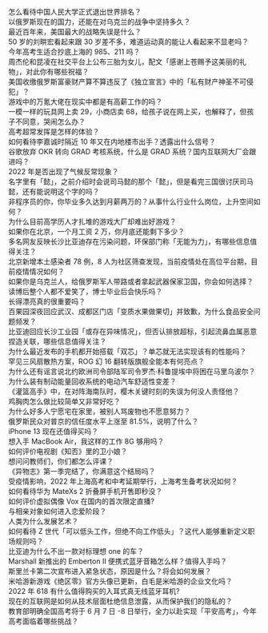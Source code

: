怎么看待中国人民大学正式退出世界排名？  
以俄罗斯现在的国力，还能在对乌克兰的战争中坚持多久？  
最近百年来，美国最大的战略失误是什么？  
50 岁的刘畊宏看起来跟 30 岁差不多，难道运动真的能让人看起来不显老吗？  
今年高考生适合抄底上海的 985、211 吗？  
周杰伦和昆凌在社交平台上公布三胎为女儿，配文「感谢上苍赐予这美丽的礼物」，对此你有哪些祝福？  
美国收缴俄罗斯富豪财产算不算违反了《独立宣言》中的「私有财产神圣不可侵犯」？  
游戏中的万氪大佬在现实中都是有高薪工作的吗？  
一模一样的玩具网上卖 29，小商店卖 68，给孩子说在网上买，也解释了，但孩子不同意，哭闹怎么办？  
高考超常发挥是怎样的体验？  
如何看待李嘉诚时隔近 10 年又在内地楼市出手？透露出什么信号？  
谷歌放弃 OKR 转向 GRAD 考核系统，什么是 GRAD 系统？国内互联网大厂会跟进吗？  
2022 年是否出现了气候反常现象？  
名字里有「懿」，之前介绍时会说司马懿的那个「懿」，但是看完三国很讨厌司马懿，还有能说明这个字的吗？  
非程序员的你，你毕业多久达到月薪两万的？从事什么行业什么岗位，上升空间如何？  
为什么目前高学历人才扎堆的游戏大厂却难出好游戏？  
如果你在北京，一个月工资 2 万，你月底还能剩下多少？  
多名网友反映长沙比亚迪存在污染问题，环保部门称「无能为力」，有哪些信息值得关注？  
北京新增本土感染者 78 例，8 人为社区筛查发现，当前疫情处在高位平台期，目前疫情情况如何？  
如果你是乌克兰人，给俄罗斯军人带路或者拿起武器保家卫国，你会如何选择？  
读博后整个人都不爱笑了，博士毕业后会快乐吗？  
长得漂亮真的很重要吗？  
百果园深夜回应武汉、成都区门店「变质水果做果切」并致歉，为什么食品安全问题频发？  
比亚迪回应长沙工业园「或存在异味情况」，但否认排放超标，引起流鼻血属恶意捏造关联，哪些信息值得关注？  
为什么最近发布的手机都开始搭载「双芯」？单芯就无法实现该有的性能吗？  
罕见三风扇散热方案，ROG 幻 16 翻转版旗舰全能本有何亮点？  
为什么还有谣言说北约欧洲司令部陆军司令罗杰·科鲁提埃中将困在马里乌波尔？  
为什么装有制动能量回收系统的电动汽车舒适性变差？  
《灌篮高手》中，在对阵海南队时，樱木关键时刻的失误为何没人责怪他？  
鸡胸肉怎么做比较简单又非常好吃？  
为什么好多人宁愿宅在家里，被别人骂废物也不愿意努力？  
俄罗斯民众对普京的信任度水平上涨至 81.5%，说明了什么？  
iPhone 13 现在还值得买吗？  
想入手 MacBook Air，我这样的工作 8G 够用吗？  
如何评价电视剧《知否》里的卫小娘？  
想问问教师们，你们都怎么评课？  
《异物志》第一季完结了，你满意这个结局吗？  
受疫情影响，2022 年上海高考和中考延期举行，上海考生备考状况如何？  
如何看待华为 MateXs 2 折叠屏手机开售即秒没？  
如何评价虚拟偶像 Vox 在国内的首次限定直播?  
与相亲对象如何进入恋爱阶段？  
人类为什么发展艺术？  
如何看待 Z 世代「可以低头工作，但绝不向工作低头」？这代人能够重新定义职场规则吗？  
比亚迪为什么不出一款对标理想 one 的车？  
Marshall 新推出的 Emberton II 便携式蓝牙音箱怎么样？值得入手吗？  
斯里兰卡第二次宣布进入紧急状态，原因是什么？将会如何发展？  
米哈游新游戏《绝区零》官方头像已更新，白毛是米哈游的企业文化吗？  
2022 年 618 有什么值得购买的入耳式真无线蓝牙耳机?  
现在的互联网是如何从技术层面杜绝信息泄露，从而保护我们的隐私的？  
教育部明确全国高考将于 6 月 7 日 -8 日举行，全力以赴实现「平安高考」，今年高考面临着哪些挑战？  
